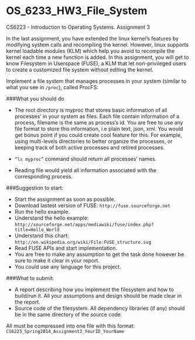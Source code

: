 OS_6233_HW3_File_System
========================

CS6223 - Introduction to Operating Systems.
Assignment 3

In the last assignment, you have extended the linux kernel’s features by modifying system calls and recompiling the kernel. However, linux supports kernel loadable modules (KLM) which help you avoid to recompile the kernel each time a new function is added. In this assignment, you will get to know Filesystem in Userspace (FUSE), a KLM that let non-privileged users to create a customized file system without editing the kernel.
   
Implement a file system that manages processes in your system (similar to what you see in `/proc`), called ProcFS:
 
###What you should do
- The root directory is myproc that stores basic information of all processes’ in your system as files. Each file contain information of a process, filename is the same as process’s id. You are free to use any file format to store this information, i.e plain text, json, xml. You would get bonus point if you could create cool feature for this. For example, using multi-levels directories to better organize the processes, or keeping track of both active processes and retired processes.

- `“ls myproc”` command should return all processes’ names.
- Reading file would yield all information associated with the corresponding process.
 
###Suggestion to start:
- Start the assignment as soon as possible.
- Download lastest version of FUSE: `http://fuse.sourceforge.net`
- Run the hello example.
- Understand the hello example: `http://sourceforge.net/apps/mediawiki/fuse/index.php?title=Hello_World`
- Understand this chart: `http://en.wikipedia.org/wiki/File:FUSE_structure.svg`
- Read FUSE APIs and start implementation.
- You are free to make any assumption to get the task done however be sure to make it clear in your report.
- You could use any language for this project.

###What to submit:
- A report describing how you implement the filesystem and how to build/run it. All your assumptions and design should be made clear in the report.
- Source code of the filesystem. All dependency libraries (if any) should be in the same directory of the source code.
 
All must be compressed into one file with this format: `CS6223_Spring2014_Assignment3_YourID_YourName`

